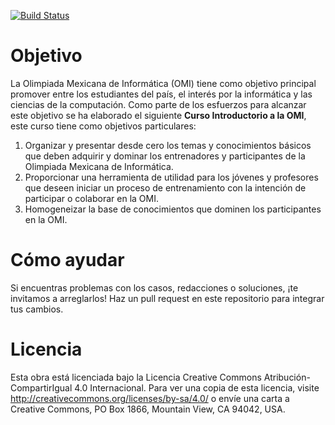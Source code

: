 [![Build Status](https://travis-ci.org/ComiteMexicanoDeInformatica/Curso-OMI.svg?branch=master)](https://travis-ci.org/ComiteMexicanoDeInformatica/Curso-OMI)

Objetivo
==========================================

La Olimpiada Mexicana de Informática (OMI) tiene como objetivo principal promover entre los estudiantes
del país, el interés por la informática y las ciencias de la computación. Como parte de los
esfuerzos para alcanzar este objetivo se ha elaborado el siguiente **Curso Introductorio a la OMI**,
este curso tiene como objetivos particulares:

1. Organizar y presentar desde cero los temas y conocimientos básicos que deben adquirir y dominar los entrenadores
y participantes de la Olimpiada Mexicana de Informática.
2. Proporcionar una herramienta de utilidad para los jóvenes y profesores que deseen iniciar un proceso de entrenamiento
con la intención de participar o colaborar en la OMI.
3. Homogeneizar la base de conocimientos que dominen los participantes en la OMI.

Cómo ayudar
==========================================

Si encuentras problemas con los casos, redacciones o soluciones, ¡te invitamos a arreglarlos!
Haz un pull request en este repositorio para integrar tus cambios.

Licencia
==========================================

Esta obra está licenciada bajo la Licencia Creative Commons Atribución-CompartirIgual 4.0 Internacional. Para ver una copia de esta licencia, visite http://creativecommons.org/licenses/by-sa/4.0/ o envíe una carta a Creative Commons, PO Box 1866, Mountain View, CA 94042, USA.
